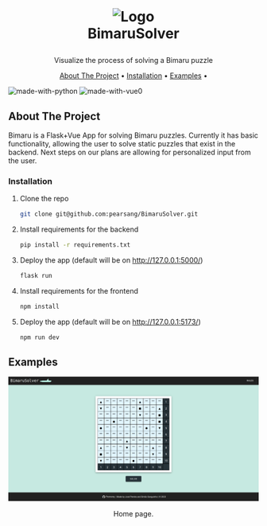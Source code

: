 
<!-- LOGO -->
<br />
<h1>
<p align="center">
  <img src="https://cdn-icons-png.flaticon.com/512/870/870056.png" alt="Logo" width="140" height="130">
  <br>BimaruSolver
</h1>
  <p align="center">
    Visualize the process of solving a Bimaru puzzle
    <br />
    </p>
</p>
<p align="center">
  <a href="#about-the-project">About The Project</a> •
  <a href="#installation">Installation</a> •
  <a href="#examples">Examples</a> •
</p>  

![made-with-python](https://img.shields.io/badge/Made%20with-Python3-brightblue)
![made-with-vue0](https://img.shields.io/badge/Made%20with-Vue-brightgreen)

                                                                                                                                                      
## About The Project
Bimaru is a Flask+Vue App for solving Bimaru puzzles. Currently it has basic functionality, allowing the user to solve static puzzles that exist in the backend. Next steps on our plans are allowing for personalized input from the user.

### Installation

1. Clone the repo
   ```sh
   git clone git@github.com:pearsang/BimaruSolver.git
   ```
2. Install requirements for the backend
   ```sh
   pip install -r requirements.txt
   ```

4. Deploy the app (default will be on http://127.0.0.1:5000/)
   ```sh
   flask run
   ```

2. Install requirements for the frontend
   ```sh
   npm install
   ```

4. Deploy the app (default will be on http://127.0.0.1:5173/)
   ```sh
   npm run dev
   ```


## Examples
![alt text](./frontend/src/assets/Screenshot%20from%202023-05-29%2011-23-26.png)
<p align="center">Home page.</p>
